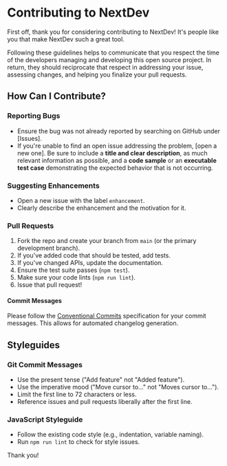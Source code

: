# Contributing to NextDev

First off, thank you for considering contributing to NextDev! It's people like you that make NextDev such a great tool.

Following these guidelines helps to communicate that you respect the time of the developers managing and developing this open source project. In return, they should reciprocate that respect in addressing your issue, assessing changes, and helping you finalize your pull requests.

## How Can I Contribute?

### Reporting Bugs

- Ensure the bug was not already reported by searching on GitHub under [Issues].
- If you're unable to find an open issue addressing the problem, [open a new one]. Be sure to include a **title and clear description**, as much relevant information as possible, and a **code sample** or an **executable test case** demonstrating the expected behavior that is not occurring.

### Suggesting Enhancements

- Open a new issue with the label `enhancement`.
- Clearly describe the enhancement and the motivation for it.

### Pull Requests

1.  Fork the repo and create your branch from `main` (or the primary development branch).
2.  If you've added code that should be tested, add tests.
3.  If you've changed APIs, update the documentation.
4.  Ensure the test suite passes (`npm test`).
5.  Make sure your code lints (`npm run lint`).
6.  Issue that pull request!

#### Commit Messages

Please follow the [Conventional Commits](https://www.conventionalcommits.org/en/v1.0.0/) specification for your commit messages. This allows for automated changelog generation.

## Styleguides

### Git Commit Messages

- Use the present tense ("Add feature" not "Added feature").
- Use the imperative mood ("Move cursor to..." not "Moves cursor to...").
- Limit the first line to 72 characters or less.
- Reference issues and pull requests liberally after the first line.

### JavaScript Styleguide

- Follow the existing code style (e.g., indentation, variable naming).
- Run `npm run lint` to check for style issues.

Thank you!
